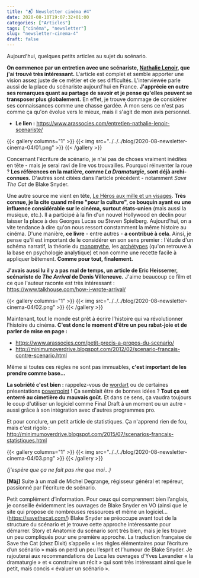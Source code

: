 ```yaml
---
title: "📬 Newsletter cinéma #4"
date: 2020-08-10T19:07:32+01:00
categories: ["Articles"]
tags: ["cinéma", "newsletter"]
slug: "newsletter-cinema-4"
draft: false
---
```


Aujourd'hui, quelques petits articles au sujet du scénario.

**On commence par un entretien avec une scénariste, [Nathalie Lenoir](https://lenoir-nathalie.com), que j'ai trouvé très intéressant.** L'article est complet et semble apporter une vision assez juste de ce métier et de ses difficultés. L'interviewée parle aussi de la place du scénariste aujourd'hui en France. **J'apprécie en outre ses remarques quant au partage de savoir et je pense qu'elles peuvent se transposer plus globalement.** En effet, je trouve dommage de considérer ses connaissances comme une chasse gardée. À mon sens ce n'est pas comme ça qu'on évolue vers le mieux, mais il s'agit de mon avis personnel.

* **Le lien :** https://www.arassocies.com/entretien-nathalie-lenoir-scenariste/

{{< gallery columns="1" >}}
  {{< img src="../../../blog/2020-08-newsletter-cinema-04/01.png" >}}
{{< /gallery >}}

Concernant l'écriture de scénario, je n'ai pas de choses vraiment inédites en tête - mais je serai ravi de lire vos trouvailles. Pourquoi réinventer la roue ? **Les références en la matière, comme *La Dramaturgie*, sont déjà archi-connues.** D'autres sont citées dans l'article précédent - notamment *Save The Cat* de Blake Snyder.

Une autre source me vient en tête, [Le Héros aux mille et un visages](https://fr.wikipedia.org/wiki/Le_Héros_aux_mille_et_un_visages). **Très connue, je la cite quand même "pour la culture", ce bouquin ayant eu une influence considérable sur le cinéma, surtout états-unien** (mais aussi la musique, etc.). Il a participé à la fin d'un nouvel Hollywood en déclin pour laisser la place à des Georges Lucas ou Steven Spielberg. Aujourd'hui, on a vite tendance à dire qu'on nous ressort constamment la même histoire au cinéma. D'une manière, **ce livre** - entre autres - **a contribué à cela**. Ainsi, je pense qu'il est important de le considérer en son sens premier : l'étude d'un schéma narratif, la théorie du [monomythe](https://fr.wikipedia.org/wiki/Monomythe), les [archétypes](https://fr.wikipedia.org/wiki/Archétype_(psychologie_analytique)) (qu'on retrouve à la base en psychologie analytique) et non comme une recette facile à appliquer bêtement. **Comme pour tout, finalement.**

**J'avais aussi lu il y a pas mal de temps, un article de Eric Heisserrer, scénariste de *The Arrival* de Denis Villeneuve.** J'aime beaucoup ce film et ce que l'auteur raconte est très intéressant : https://www.talkhouse.com/how-i-wrote-arrival/

{{< gallery columns="1" >}}
  {{< img src="../../../blog/2020-08-newsletter-cinema-04/02.png" >}}
{{< /gallery >}}

Maintenant, tout le monde est prêt à écrire l'histoire qui va révolutionner l'histoire du cinéma. **C'est donc le moment d'être un peu rabat-joie et de parler de mise en page :**

* https://www.arassocies.com/petit-precis-a-propos-du-scenario/
* http://minimumoverdrive.blogspot.com/2012/02/scenario-francais-contre-scenario.html

Même si toutes ces règles ne sont pas immuables, **c'est important de les prendre comme base...**

**La sobriété c'est bien :** rappelez-vous de [wordart](https://img.macg.co/2016/11/macgpic-1478682653-41290615791853-co1-jpt.jpg) ou de certaines présentations [powerpoint](https://fifty-wp.s3.amazonaws.com/detours/uploads/2017/09/worst-powerpoint-slide-ever.png) ! Ça semblait être de bonnes idées ? **Tout ça est enterré au cimetière du mauvais goût.**
Et dans ce sens, ça vaudra toujours le coup d'utiliser un logiciel comme Final Draft à un moment ou un autre - aussi grâce à son intégration avec d'autres programmes pro.

Et pour conclure, un petit article de statistiques. Ça n'apprend rien de fou, mais c'est rigolo : http://minimumoverdrive.blogspot.com/2015/07/scenarios-francais-statistiques.html

{{< gallery columns="1" >}}
  {{< img src="../../../blog/2020-08-newsletter-cinema-04/03.png" >}}
{{< /gallery >}}

*(j'espère que ça ne fait pas rire que moi...)*

**[Màj]** Suite à un mail de Michel Degrange, régisseur général et repéreur, passionné par l'écriture de scénario.

Petit complément d’information. Pour ceux qui comprennent bien l’anglais, je conseille évidemment les ouvrages de Blake Snyder en VO (ainsi que le site qui propose de nombreuses ressources et même un logiciel… (https://savethecat.com/) Blake Snyder se préoccupe avant tout de la structure du scénario et je trouve cette approche intéressante pour démarrer. Story et Anatomie du scénario sont très bien, mais je les trouve un peu compliqués pour une première approche.
La traduction française de Save the Cat (chez Dixit) s’appelle « les règles élémentaires pour l’écriture d’un scénario » mais on perd un peu l’esprit et l’humour de Blake Snyder. Je rajouterai aux recommandations de Luca les ouvrages d’Yves Lavandier « la dramaturgie » et « construire un récit » qui sont très intéressant ainsi que le petit, mais concis « évaluer un scénario ».
